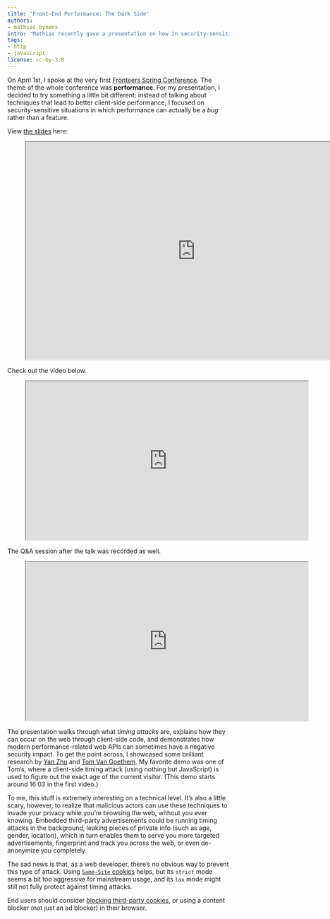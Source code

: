 ```yaml
---
title: 'Front-End Performance: The Dark Side'
authors:
- mathias-bynens
intro: 'Mathias recently gave a presentation on how in security-sensitive situations, performance can be a bug rather than a feature.'
tags:
- http
- javascript
license: cc-by-3.0
---
```


On April 1st, I spoke at the very first [Fronteers Spring Conference](https://fronteers.nl/congres/2016-spring). The theme of the whole conference was **performance**. For my presentation, I decided to try something a little bit different: instead of talking about techniques that lead to better client-side performance, I focused on security-sensitive situations in which performance can actually be a _bug_ rather than a feature.

View [the slides](https://speakerdeck.com/mathiasbynens/front-end-performance-the-dark-side-at-fronteers-spring-conference-2016) here:

<figure block="figure">
	<iframe elem="media" src="https://speakerdeck.com/player/63fc31552bd24a5dbf3bf22f9454c35f" width="767" height="493" allowfullscreen></iframe>
</figure>

Check out the video below.

<figure block="figure">
	<iframe elem="media" src="https://player.vimeo.com/video/163113209" width="640" height="360" allowfullscreen></iframe>
</figure>

The Q&A session after the talk was recorded as well.

<figure block="figure">
	<iframe elem="media" src="https://player.vimeo.com/video/163232535" width="640" height="360" allowfullscreen></iframe>
</figure>

The presentation walks through what _timing attacks_ are, explains how they can occur on the web through client-side code, and demonstrates how modern performance-related web APIs can sometimes have a negative security impact. To get the point across, I showcased some brilliant research by [Yan Zhu](https://zyan.scripts.mit.edu/sniffly/) and [Tom Van Goethem](https://tom.vg/academic/#ccs2015-timing). My favorite demo was one of Tom’s, where a client-side timing attack (using nothing but JavaScript) is used to figure out the exact age of the current visitor. (This demo starts around 16:03 in the first video.)

To me, this stuff is extremely interesting on a technical level. It’s also a little scary, however, to realize that malicious actors can use these techniques to invade your privacy while you’re browsing the web, without you ever knowing. Embedded third-party advertisements could be running timing attacks in the background, leaking pieces of private info (such as age, gender, location), which in turn enables them to serve you more targeted advertisements, fingerprint and track you across the web, or even de-anonymize you completely.

The sad news is that, as a web developer, there’s no obvious way to prevent this type of attack. Using [`Same-Site` cookies](http://www.sjoerdlangkemper.nl/2016/04/14/preventing-csrf-with-samesite-cookie-attribute/) helps, but its `strict` mode seems a bit too aggressive for mainstream usage, and its `lax` mode might still not fully protect against timing attacks.

End users should consider [blocking third-party cookies](opera://settings/?search=third-party%20cookies), or using a content blocker (not just an ad blocker) in their browser.
